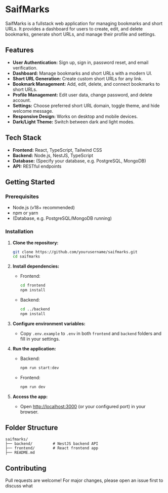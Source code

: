 # SaifMarks

SaifMarks is a fullstack web application for managing bookmarks and short URLs. It provides a dashboard for users to create, edit, and delete bookmarks, generate short URLs, and manage their profile and settings.

## Features

- **User Authentication:** Sign up, sign in, password reset, and email verification.
- **Dashboard:** Manage bookmarks and short URLs with a modern UI.
- **Short URL Generation:** Create custom short URLs for any link.
- **Bookmark Management:** Add, edit, delete, and connect bookmarks to short URLs.
- **Profile Management:** Edit user data, change password, and delete account.
- **Settings:** Choose preferred short URL domain, toggle theme, and hide welcome message.
- **Responsive Design:** Works on desktop and mobile devices.
- **Dark/Light Theme:** Switch between dark and light modes.

## Tech Stack

- **Frontend:** React, TypeScript, Tailwind CSS
- **Backend:** Node.js, NestJS, TypeScript
- **Database:** (Specify your database, e.g. PostgreSQL, MongoDB)
- **API:** RESTful endpoints

## Getting Started

### Prerequisites

- Node.js (v18+ recommended)
- npm or yarn
- (Database, e.g. PostgreSQL/MongoDB running)

### Installation

1. **Clone the repository:**

   ```bash
   git clone https://github.com/yourusername/saifmarks.git
   cd saifmarks
   ```

2. **Install dependencies:**

   - Frontend:
     ```bash
     cd frontend
     npm install
     ```
   - Backend:
     ```bash
     cd ../backend
     npm install
     ```

3. **Configure environment variables:**

   - Copy `.env.example` to `.env` in both `frontend` and `backend` folders and fill in your settings.

4. **Run the application:**

   - Backend:
     ```bash
     npm run start:dev
     ```
   - Frontend:
     ```bash
     npm run dev
     ```

5. **Access the app:**
   - Open [http://localhost:3000](http://localhost:3000) (or your configured port) in your browser.

## Folder Structure

```
saifmarks/
├── backend/         # NestJS backend API
├── frontend/        # React frontend app
├── README.md
```

## Contributing

Pull requests are welcome! For major changes, please open an issue first to discuss what
